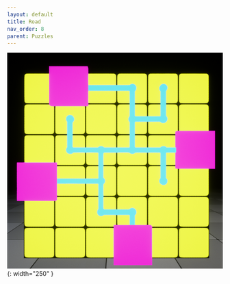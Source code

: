 ```yaml
---
layout: default
title: Road
nav_order: 8
parent: Puzzles
---
```


![](../../assets/images/road.png){: width="250" }
